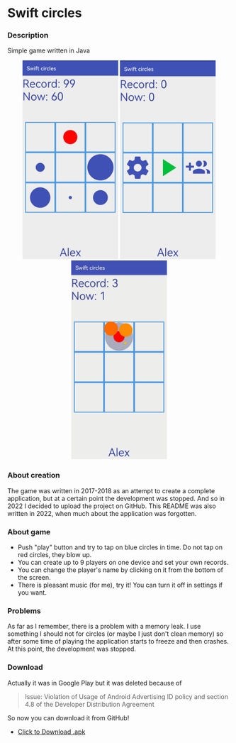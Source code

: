 # Swift circles

### Description 

Simple game written in Java
<p align="center">
  <img src="Screenshot_2.jpg" width="216" height="448"/>
  <img src="Screenshot_1.jpg" width="216" height="448"/>
  <img src="Screenshot_3.jpg" width="216" height="448"/>
</p>

### About creation
The game was written in 2017-2018 as an attempt to create a complete application, but at a certain point the development was stopped. And so in 2022 I decided to upload the project on GitHub. This README was also written in 2022, when much about the application was forgotten.

### About game
+ Push "play" button and try to tap on blue circles in time. Do not tap on red circles, they blow up.
+ You can create up to 9 players on one device and set your own records.
+ You can change the player's name by clicking on it from the bottom of the screen.
+ There is pleasant music (for me), try it! You can turn it off in settings if you want.

### Problems
As far as I remember, there is a problem with a memory leak. I use something I should not for circles (or maybe I just don't clean memory) so after some time of playing the application starts to freeze and then crashes. At this point, the development was stopped.

### Download
Actually it was in Google Play but it was deleted because of 
> Issue: Violation of Usage of Android Advertising ID policy and section 4.8 of the Developer Distribution Agreement

So now you can download it from GitHub!

+ [Click to Download .apk](https://github.com/AlexKozm/Swift-circles/blob/master/app/release/app-release.apk)
<!-- + <a href="./app/release/app-release.apk" download> Click to Download</a> -->
